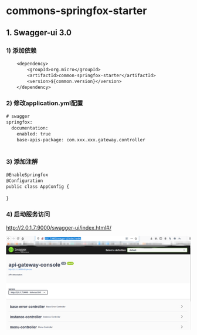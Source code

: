 # commons-springfox-starter

## 1. Swagger-ui 3.0

### 1) 添加依赖

```
	<dependency>
		<groupId>org.micro</groupId>
		<artifactId>common-springfox-starter</artifactId>
		<version>${common.version}</version>
	</dependency>

```

### 2) 修改application.yml配置

```
# swagger
springfox:
  documentation:
    enabled: true
    base-apis-package: com.xxx.xxx.gateway.controller
    
```

### 3) 添加注解

```
@EnableSpringfox
@Configuration
public class AppConfig {

}

```

### 4) 启动服务访问

http://2.0.1.7:9000/swagger-ui/index.html#/

![image-20201207000922335](swagger-ui.png)